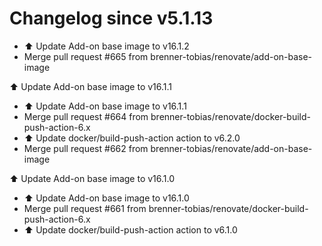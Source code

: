 # Changelog since v5.1.13
- ⬆️ Update Add-on base image to v16.1.2 
- Merge pull request #665 from brenner-tobias/renovate/add-on-base-image

⬆️ Update Add-on base image to v16.1.1 
- ⬆️ Update Add-on base image to v16.1.1 
- Merge pull request #664 from brenner-tobias/renovate/docker-build-push-action-6.x 
- ⬆️ Update docker/build-push-action action to v6.2.0 
- Merge pull request #662 from brenner-tobias/renovate/add-on-base-image

⬆️ Update Add-on base image to v16.1.0 
- ⬆️ Update Add-on base image to v16.1.0 
- Merge pull request #661 from brenner-tobias/renovate/docker-build-push-action-6.x 
- ⬆️ Update docker/build-push-action action to v6.1.0 
